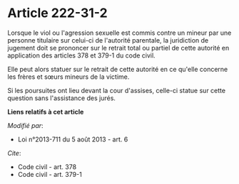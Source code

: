 # Article 222-31-2

Lorsque le viol ou l'agression sexuelle est commis contre un mineur par une personne titulaire sur celui-ci de l'autorité
parentale, la juridiction de jugement doit se prononcer sur le retrait total ou partiel de cette autorité en application des
articles 378 et 379-1 du code civil. 

Elle peut alors statuer sur le retrait de cette autorité en ce qu'elle concerne les frères et sœurs mineurs de la victime. 

Si les poursuites ont lieu devant la cour d'assises, celle-ci statue sur cette question sans l'assistance des jurés.

**Liens relatifs à cet article**

_Modifié par_:

  - Loi n°2013-711 du 5 août 2013 - art. 6

_Cite_:

  - Code civil - art. 378
  - Code civil - art. 379-1
